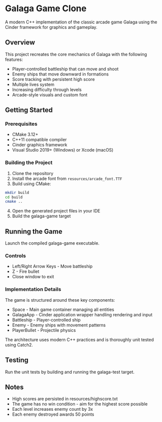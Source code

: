 # Galaga Game Clone

A modern C++ implementation of the classic arcade game Galaga using the Cinder framework for graphics and gameplay.

## Overview

This project recreates the core mechanics of Galaga with the following features:

- Player-controlled battleship that can move and shoot
- Enemy ships that move downward in formations
- Score tracking with persistent high score
- Multiple lives system 
- Increasing difficulty through levels
- Arcade-style visuals and custom font

## Getting Started

### Prerequisites

- CMake 3.12+
- C++11 compatible compiler
- Cinder graphics framework
- Visual Studio 2019+ (Windows) or Xcode (macOS)

### Building the Project

1. Clone the repository
2. Install the arcade font from `resources/arcade_font.TTF`
3. Build using CMake:

```bash
mkdir build
cd build
cmake ..
```

4. Open the generated project files in your IDE
5. Build the galaga-game target

   
## Running the Game
Launch the compiled galaga-game executable.

### Controls
- Left/Right Arrow Keys - Move battleship
- Z - Fire bullet
- Close window to exit

### Implementation Details
The game is structured around these key components:

- Space - Main game container managing all entities
- GalagaApp - Cinder application wrapper handling rendering and input
- Battleship - Player-controlled ship
- Enemy - Enemy ships with movement patterns
- PlayerBullet - Projectile physics

The architecture uses modern C++ practices and is thoroughly unit tested using Catch2.

## Testing
Run the unit tests by building and running the galaga-test target.

## Notes

- High scores are persisted in resources/highscore.txt
- The game has no win condition - aim for the highest score possible
- Each level increases enemy count by 3x
- Each enemy destroyed awards 50 points
